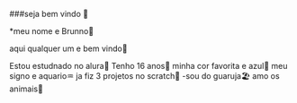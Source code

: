 ###seja bem vindo 💙

*meu nome e Brunno👦

aqui qualquer um e bem vindo🤝

Estou estudnado no alura📱
Tenho 16 anos👀
minha cor favorita e azul📘
meu signo e aquario♒
ja fiz 3 projetos no scratch🧮
-sou do guaruja🏖️
amo os animais🐶
